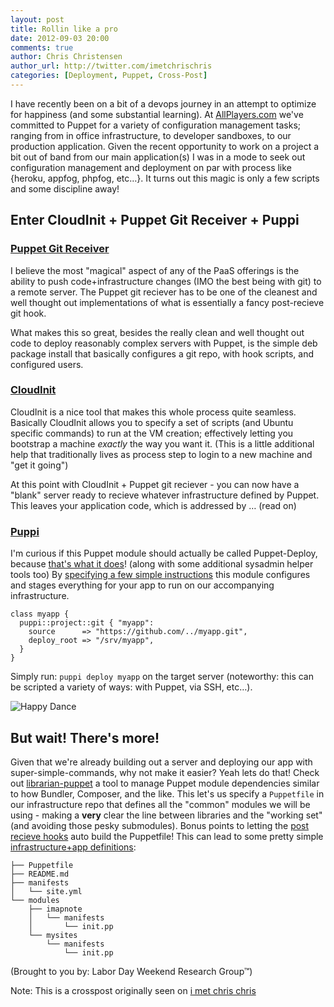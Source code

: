 ```yaml
---
layout: post
title: Rollin like a pro
date: 2012-09-03 20:00
comments: true
author: Chris Christensen
author_url: http://twitter.com/imetchrischris
categories: [Deployment, Puppet, Cross-Post]
---
```


I have recently been on a bit of a devops journey in an attempt to optimize for happiness (and some substantial learning). At [AllPlayers.com](https://allplayers.com) we've committed to Puppet for a variety of configuration management tasks; ranging from in office infrastructure, to developer sandboxes, to our production application. Given the recent opportunity to work on a project a bit out of band from our main application(s) I was in a mode to seek out configuration management and deployment on par with process like {heroku, appfog, phpfog, etc…}. It turns out this magic is only a few scripts and some discipline away!


## Enter CloudInit + Puppet Git Receiver + Puppi

### [Puppet Git Receiver](http://brightbox.com/blog/2012/08/29/puppet-git-receiver/)

I believe the most "magical" aspect of any of the PaaS offerings is the ability to push code+infrastructure changes (IMO the best being with git) to a remote server. The Puppet git reciever has to be one of the cleanest and well thought out implementations of what is essentially a fancy post-recieve git hook.

What makes this so great, besides the really clean and well thought out code to deploy reasonably complex servers with Puppet, is the simple deb package install that basically configures a git repo, with hook scripts, and configured users.


### [CloudInit](https://help.ubuntu.com/community/CloudInit)

CloudInit is a nice tool that makes this whole process quite seamless. Basically CloudInit allows you to specify a set of scripts (and Ubuntu specific commands) to run at the VM creation; effectively letting you bootstrap a machine *exactly* the way you want it. (This is a little additional help that traditionally lives as process step to login to a new machine and "get it going")


At this point with CloudInit + Puppet git reciever - you can now have a "blank" server ready to recieve whatever infrastructure defined by Puppet. This leaves your application code, which is addressed by … (read on)


### [Puppi](https://github.com/example42/puppi)

I'm curious if this Puppet module should actually be called Puppet-Deploy, because [that's what it does](http://www.example42.com/?q=Puppi_A_Puppet_module_for_Deployment_Automation)! (along with some additional sysadmin helper tools too) By [specifying a few simple instructions](https://github.com/example42/puppi/blob/master/README.deploy) this module configures and stages everything for your app to run on our accompanying infrastructure.

    class myapp {
      puppi::project::git { "myapp":
        source      => "https://github.com/../myapp.git",
        deploy_root => "/srv/myapp",
      }
    }

Simply run: `puppi deploy myapp` on the target server (noteworthy: this can be scripted a variety of ways: with Puppet, via SSH, etc…).


![Happy Dance](http://f.cl.ly/items/0L3C251O35292A2A4042/Seinfeld-ToeDance.gif)


## But wait! There's more!

Given that we're already building out a server and deploying our app with super-simple-commands, why not make it easier? Yeah lets do that! Check out [librarian-puppet](https://github.com/rodjek/librarian-puppet) a tool to manage Puppet module dependencies similar to how Bundler, Composer, and the like. This let's us specify a `Puppetfile` in our infrastructure repo that defines all the "common" modules we will be using - making a **very** clear the line between libraries and the "working set" (and avoiding those pesky submodules). Bonus points to letting the [post recieve hooks](https://github.com/brightbox/puppet-git-receiver/pull/11) auto build the Puppetfile! This can lead to some pretty simple [infrastructure+app definitions](https://github.com/christianchristensen/puppet-php-quick-start):

    ├── Puppetfile
    ├── README.md
    ├── manifests
    │   └── site.yml
    └── modules
        ├── imapnote
        │   └── manifests
        │       └── init.pp
        └── mysites
            └── manifests
                └── init.pp


(Brought to you by: Labor Day Weekend Research Group™)

Note: This is a crosspost originally seen on [i met chris chris](http://imetchrischris.com/)

